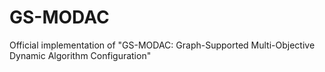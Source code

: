 # GS-MODAC
Official implementation of "GS-MODAC: Graph-Supported Multi-Objective Dynamic Algorithm Configuration"

